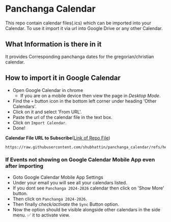 # Panchanga Calendar

This repo contain calendar files(.ics) which can be imported into your Calendar.
To use it import it via url into Google Drive or any other Calendar.

## What Information is there in it

It provides Corresponding panchanga dates for the gregorian/christian calendar.

## How to import it in Google Calendar

- Open Google Calendar in chrome
  - If you are on a mobile device then view the page in _Desktop Mode_.
- Find the `+` button icon in the bottom left corner under heading 'Other Calendars'.
- Click on it and select 'From URL'.
- Paste the url of the calendar file in the text box.
- Click on `Import Calendar`.
- Done!

**Calendar File URL to Subscribe**([Link of Repo File](./src/out/panchanga.ics))

```
https://raw.githubusercontent.com/shubhattin/panchanga_calendar/refs/heads/main/src/out/panchanga.ics
```

### If Events not showing on Google Calendar Mobile App even after importing

- Goto Google Calendar Mobile App Settings
- Under your email you will see all your calendars listed.
- If you dont see `Panchanga 2024-2026` calendar then click on 'Show More' button.
- Then click on `Panchanga 2024-2026`.
- Then finally _check/activate_ the `Sync` Button option.
- Now the option should be visible alongside other calendars in the side menu. ✅ it to activate view.

